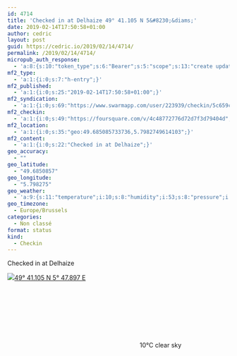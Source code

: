 ```yaml
---
id: 4714
title: 'Checked in at Delhaize 49° 41.105 N 5&#8230;&diams;'
date: 2019-02-14T17:50:58+01:00
author: cedric
layout: post
guid: https://cedric.io/2019/02/14/4714/
permalink: /2019/02/14/4714/
micropub_auth_response:
  - 'a:8:{s:10:"token_type";s:6:"Bearer";s:5:"scope";s:13:"create update";s:2:"me";s:18:"https://cedric.io/";s:9:"issued_by";s:45:"https://cedric.io/wp-json/indieauth/1.0/token";s:9:"client_id";s:27:"https://ownyourswarm.p3k.io";s:9:"issued_at";i:1542614471;s:4:"user";i:1;s:13:"last_accessed";i:1550163075;}'
mf2_type:
  - 'a:1:{i:0;s:7:"h-entry";}'
mf2_published:
  - 'a:1:{i:0;s:25:"2019-02-14T17:50:58+01:00";}'
mf2_syndication:
  - 'a:1:{i:0;s:69:"https://www.swarmapp.com/user/223939/checkin/5c659c728496ca002c43e057";}'
mf2_checkin:
  - 'a:1:{i:0;s:49:"https://foursquare.com/v/4c48772776d72d7f3d79404d";}'
mf2_location:
  - 'a:1:{i:0;s:35:"geo:49.685085733736,5.7982749614103";}'
mf2_content:
  - 'a:1:{i:0;s:22:"Checked in at Delhaize";}'
geo_accuracy:
  - ""
geo_latitude:
  - "49.6850857"
geo_longitude:
  - "5.798275"
geo_weather:
  - 'a:9:{s:11:"temperature";i:10;s:8:"humidity";i:53;s:8:"pressure";i:1033;s:4:"wind";a:2:{s:5:"speed";d:1.5;s:6:"degree";i:90;}s:7:"summary";s:9:"clear sky";s:4:"icon";s:12:"wi-day-sunny";s:10:"visibility";i:10000;s:7:"sunrise";s:25:"2019-02-14T07:48:38+01:00";s:6:"sunset";s:25:"2019-02-14T17:53:17+01:00";}'
geo_timezone:
  - Europe/Brussels
categories:
  - Non classé
format: status
kind:
  - Checkin
---
```

Checked in at Delhaize

<p class="sloc-display">
  <img class="icon-location" aria-label="Location: " aria-hidden="true" src="https://cedric.io/wp-content/plugins/simple-location/location.svg" /><span class="p-location"><data class="p-latitude" value="49.685086"></data><data class="p-longitude" value="5.798275"></data><a href="https://www.openstreetmap.org/?mlat=49.6850857&mlon=5.798275#map=13/49.6850857/5.798275">49° 41.105 N 5° 47.897 E</a></span><br /><span aria-label="clear sky" title="clear sky" ><svg class="svg-icon svg-wi-day-sunny" aria-hidden="true"><use xlink:href="https://cedric.io/wp-content/plugins/simple-location/weather-icons.svg#wi-day-sunny"></use></svg></span><span class="p-temperature">10&deg;C</span>&nbsp;clear sky
</p>